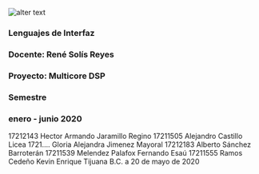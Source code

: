 ![alter text](https://tectijuana.edu.mx/wp-content/uploads/2014/11/Heading-Ing-sistemas-2048x672.png)
###    Lenguajes de Interfaz
###    Docente: René Solís Reyes
###    Proyecto: Multicore DSP
###    Semestre
###    enero - junio 2020

17212143  Hector Armando Jaramillo Regino
17211505 Alejandro Castillo Licea
1721…. Gloria Alejandra Jimenez Mayoral
17212183 Alberto Sánchez Barroterán
 17211539 Melendez Palafox Fernando Esaú
17211555 Ramos Cedeño Kevin Enrique
Tijuana B.C. a 20 de mayo de 2020


